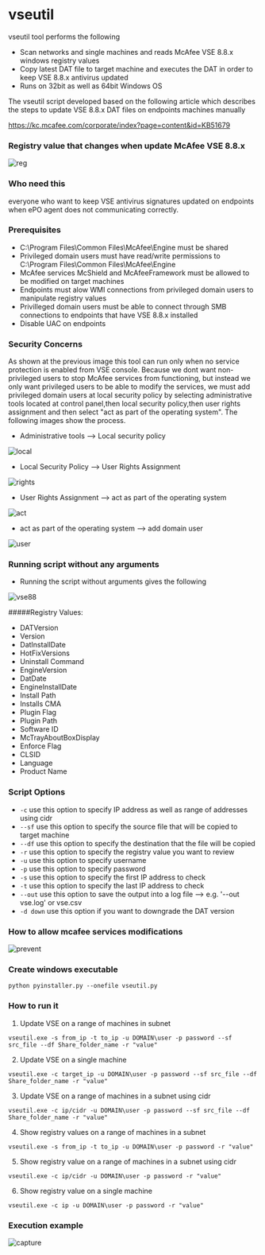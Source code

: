 # vseutil

vseutil tool performs the following

- Scan networks and single machines and reads McAfee VSE 8.8.x windows registry values
- Copy latest DAT file to target machine and executes the DAT in order to keep VSE 8.8.x antivirus updated
- Runs on 32bit as well as 64bit Windows OS

The vseutil script developed based on the following article which describes the steps to update VSE 8.8.x DAT files on endpoints machines manually

https://kc.mcafee.com/corporate/index?page=content&id=KB51679

### Registry value that changes when update McAfee VSE 8.8.x

![reg](https://cloud.githubusercontent.com/assets/12726776/10712132/7ff04d56-7a99-11e5-8d5b-4effd8ace466.PNG)

### Who need this

everyone who want to keep VSE antivirus signatures updated on endpoints when ePO agent does not communicating correctly.

### Prerequisites

- C:\Program Files\Common Files\McAfee\Engine must be shared
- Privileged domain users must have read/write permissions to C:\Program Files\Common Files\McAfee\Engine
- McAfee services McShield and McAfeeFramework must be allowed to be modified on target machines
- Endpoints must alow WMI connections from privileged domain users to manipulate registry values
- Privilleged domain users must be able to connect through SMB connections to endpoints that have VSE 8.8.x installed
- Disable UAC on endpoints 

### Security Concerns 

As shown at the previous image this tool can run only when no service protection is enabled from VSE console. Because we dont want non-privileged users to stop McAfee services from functioning, but instead we only want privileged users to be able to modify the services, we must add privileged domain users at local security policy by selecting administrative tools located at control panel,then local security policy,then user rights assignment and then select "act as part of the operating system". The following images show the process. 

- Administrative tools --> Local security policy 

![local](https://cloud.githubusercontent.com/assets/12726776/10758540/9ed76f56-7cba-11e5-8fa9-041a6eb055d6.PNG)

- Local Security Policy --> User Rights Assignment

![rights](https://cloud.githubusercontent.com/assets/12726776/10758547/a2e8c996-7cba-11e5-9f09-b3aac02b63f8.PNG)

- User Rights Assignment --> act as part of the operating system 

![act](https://cloud.githubusercontent.com/assets/12726776/10758544/a1a23392-7cba-11e5-9bda-9a856d37af76.PNG)

- act as part of the operating system --> add domain user

![user](https://cloud.githubusercontent.com/assets/12726776/10758664/8768a1ea-7cbb-11e5-82c6-6944c26e9f81.PNG)

### Running script without any arguments

 - Running the script without arguments gives the following

![vse88](https://cloud.githubusercontent.com/assets/12726776/10715882/a0cc5ab6-7b2e-11e5-9ef0-d098d66b2553.PNG)
 
#####Registry Values:

- DATVersion
- Version
- DatInstallDate
- HotFixVersions
- Uninstall Command
- EngineVersion
- DatDate
- EngineInstallDate
- Install Path
- Installs CMA
- Plugin Flag
- Plugin Path
- Software ID
- McTrayAboutBoxDisplay
- Enforce Flag
- CLSID
- Language
- Product Name

### Script Options 

- ```-c```    	use this option to specify IP address as well as range of addresses using cidr
- ```--sf```    	use this option to specify the source file that will be copied to target machine
- ```--df```    	use this option to specify the destination that the file will be copied
- ```-r```     	use this option to specify the registry value you want to review 
- ```-u```     	use this option to specify username 
- ```-p```     	use this option to specify password
- ```-s```     	use this option to specify the first IP address to check
- ```-t```    	use this option to specify the last IP address to check
- ```--out```		use this option to save the output into a log file --> e.g. '--out vse.log' or vse.csv
- ```-d down```	use this option if you want to downgrade the DAT version 

### How to allow mcafee services modifications

![prevent](https://cloud.githubusercontent.com/assets/12726776/10712086/dad7c462-7a97-11e5-97df-1f56e8e09fe8.PNG)

### Create windows executable

```python pyinstaller.py --onefile vseutil.py```

### How to run it 

1) Update VSE on a range of machines in subnet

```vseutil.exe -s from_ip -t to_ip -u DOMAIN\user -p password --sf src_file --df Share_folder_name -r "value"```

2) Update VSE on a single machine

```vseutil.exe -c target_ip -u DOMAIN\user -p password --sf src_file --df Share_folder_name -r "value"```

3) Update VSE on a range of machines in a subnet using cidr

```vseutil.exe -c ip/cidr -u DOMAIN\user -p password --sf src_file --df Share_folder_name -r "value"```

4) Show registry values on a range of machines in a subnet

```vseutil.exe -s from_ip -t to_ip -u DOMAIN\user -p password -r "value"```

5) Show registry value on a range of machines in a subnet using cidr 

```vseutil.exe -c ip/cidr -u DOMAIN\user -p password -r "value"```

6) Show registry value on a single machine

```vseutil.exe -c ip -u DOMAIN\user -p password -r "value"```

### Execution example

![capture](https://cloud.githubusercontent.com/assets/12726776/10736731/355f15d6-7c17-11e5-88cb-8b32b1e930c4.PNG)


